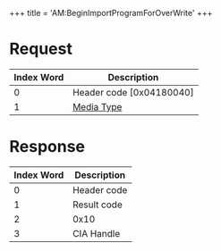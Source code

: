 +++
title = 'AM:BeginImportProgramForOverWrite'
+++

# Request

| Index Word | Description                                            |
|------------|--------------------------------------------------------|
| 0          | Header code \[0x04180040\]                             |
| 1          | [Media Type](Filesystem_services#MediaType "wikilink") |

# Response

| Index Word | Description |
|------------|-------------|
| 0          | Header code |
| 1          | Result code |
| 2          | 0x10        |
| 3          | CIA Handle  |
